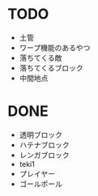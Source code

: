 # TODO
- 土管
- ワープ機能のあるやつ
- 落ちてくる敵
- 落ちてくるブロック
- 中間地点

# DONE
- 透明ブロック
- ハテナブロック　
- レンガブロック 
- teki1
- プレイヤー
- ゴールポール

